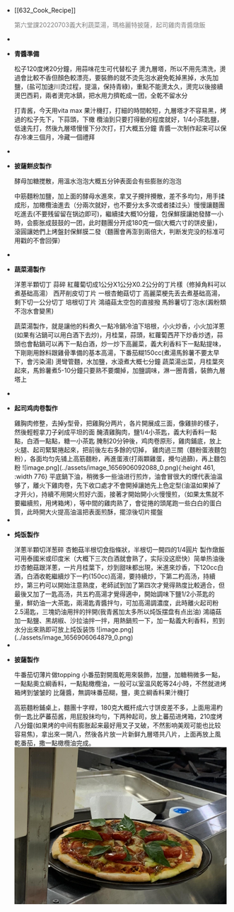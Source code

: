 - [[632_Cook_Recipe]] <p style="color: grey ">第六堂課20220703義大利蔬菜湯，瑪格麗特披薩，起司雞肉青醬燉飯</p>
-
- <p style="font-weight:bold">青醬準備</p>
  松子120度烤20分鐘，用蒜味花生可代替松子
  燙九層塔，所以不用先清洗，燙過會比較不香但顏色較漂亮，要裝飾的就不烫先泡水避免乾掉黑掉，水先加鹽，(盐可加速川烫过程，提溫，保持青綠)，重點不能燙太久，燙完以後接續燙巴西莉，兩者燙完冰鎮，把水用力擠乾成一团，全乾不留水分
  
  打青酱，今天用vita max 果汁機打，打細的時間較短，九層塔才不容易黑，烤過的松子先下，下蒜頭，下橄 欖油到只要打得動的程度就好，1/4小茶匙鹽，低速先打，然後九層塔慢慢下分次打，打大概五分鐘
  青醬一次制作起来可以保存冷凍三個月，冷藏一個禮拜
-
- <p style="font-weight:bold">披薩餅皮製作</p>
  酵母加糖搅散，用溫水泡泡大概五分钟表面会有些膨胀的泡泡
  
  中筋麵粉加鹽，加上面的酵母水進來，拿叉子攪拌攪散，差不多均匀，用手揉成形，加橄欖油進去（分兩次就好，也不要分太多次或者揉过头）慢慢讓麵團吃進去(不要残留留在锅边即可)，繼續揉大概10分鐘，包保鮮膜讓她發酵一小時，会膨胀成鼓鼓的一团，此时麵團分开成180克一個(大概六寸的饼皮量)，滾圓讓她們上烤盤封保鮮膜二發（麵團會再澎到兩倍大，判断发完没的标准可用戳的不會回彈）
-
- <p style="font-weight:bold">蔬菜湯製作</p>
  洋蔥半顆切丁
  蒜碎
  紅蘿蔔切成1公分X1公分X0.2公分的丁片樣（修掉角料可以煮基础高湯）
  西芹削皮切丁片
  一根杏鮑菇切丁
  高麗菜梗先丢去煮基础高湯，剩下切一公分切丁
  培根切丁片
  鴻禧菇太空包的直接撥
  馬鈴薯切丁泡水(澱粉類不泡水會變黑)
  
  蔬菜湯製作，就是讓他的料煮久一點冷鍋冷油下培根，小火炒香，小火加洋蔥(如果有沾鍋可以用白酒下去炒)，月桂葉，蒜頭，紅蘿蔔西芹下炒香炒透，蒜頭也會黏鍋可以再下一點白酒，炒一炒下高麗菜，義大利香料下一點點提味，下剛剛用餘料跟雞骨準備的基本高湯，下番茄糊150cc(煮湯馬鈴薯不要太早下，會污染湯)
  燙彎管麵，水加鹽，水滾煮大概七分鐘
  蔬菜湯出菜，月桂葉夾起來，馬鈴薯煮5-10分鐘只要熟不要爛掉，加鹽調味，淋一圈青醬，裝飾九層塔上
-
- <p style="font-weight:bold">起司鸡肉卷製作</p>
  雞胸肉修整，去掉y型骨，把雞胸分两片，各片開展成三面，像雞排的樣子，然後輕輕拿刀子剁成平坦的面
  醃漬雞胸肉，鹽1/4小茶匙，義大利香料一點點，白酒一點點，糖一小茶匙
  腌制20分钟後，鸡肉卷原形，雞肉鋪底，放上火腿、起司緊緊捲起來，把前後左右多餘的切掉，
  雞肉過三關（麵粉蛋液麵包粉），各面均匀先铺上高筋麵粉，再進蛋液(打兩顆雞蛋，攪勻過篩)，再上麵包粉
  ![image.png](../assets/image_1656906092088_0.png){:height 461, :width 776}
  平底鍋下油，稍微多一些油进行煎炸，油會冒很大的煙代表油温够了，離火下雞肉卷，先下收口處才不會開掉讓她先上色定型(油温如果掉了才开火)，持續不用開火煎好六面，接著才開始開小火慢慢煎，（如果太焦就不要繼續煎，用烤箱烤），等中間的雞肉熟了，會從捲的頭尾跑一些白白的蛋白質，此時開大火提高油溫把表面煎酥，擺涼後切片擺盤
-
- <p style="font-weight:bold">炖饭製作</p>
  洋蔥半顆切洋葱碎
  杏鮑菇半根切食指條狀，半根切一開四的1/4圓片
  製作燉飯可用泰國米或印度米（大概下三次白酒就會熟了，实际没这麽快）简单热油後炒杏鮑菇跟洋蔥，一片月桂葉下，炒到甜味都出現，米進來炒香，下120cc白酒，白酒收乾繼續炒下一杓(150cc)高湯，要持續炒，下第二杓高汤，持續炒，第三杓可以開始注意熟度，老師試到加了第四次才覺得熟度比較適合，但最後又加了一匙高汤，共五杓高湯才覺得適中，開始調味下鹽1/2小茶匙的量，鮮奶油一大茶匙，兩湯匙青醬拌勻，可加高湯調濃度，此時離火起司粉2.5湯匙，三塊奶油用拌的拌開(我青酱加太多所以炖饭摆盘有点出油)
  鴻禧菇加一點鹽、黑胡椒、沙拉油拌一拌，用熱鍋煎一下，加一點義大利香料，煎到水分出來熟即可放上炖饭装饰
  ![image.png](../assets/image_1656906064879_0.png)
-
- <p style="font-weight:bold">披薩製作</p>
  牛番茄切薄片做topping
  小番茄對開風乾用來裝飾，加鹽，加糖稍微多一點，一點點奧立綱香料，一點點橄欖油，一般可以室温风乾等24小時，不然就进烤箱烤到皱皱的
  比薩醬，無調味番茄糊，鹽，奧立綱香料果汁機打
  
  高筋麵粉鋪桌上，麵團十字桿，180克大概杆成六寸饼皮差不多，上面用湯杓倒一匙比萨蕃茄酱，用屁股抹均勻，下两种起司，放上蕃茄进烤箱，210度烤八分鐘(如果烤的中间有膨胀起来最好用叉子叉破，不然影响美观可能也比较容易焦)，拿出來一開八，然後各片放一片新鲜九層塔共八片，上面再放上風乾番茄，撒一點橄欖油完成。
  ![image.png](../assets/image_1656906046391_0.png)